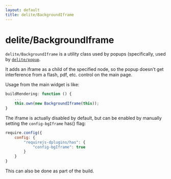 ```yaml
---
layout: default
title: delite/BackgroundIframe
---
```


# delite/BackgroundIframe

`delite/BackgroundIframe` is a utility class used by popups (specifically, used by [`delite/popup`](popup.html).

It adds an iframe as a child of the specified node, so the popup doesn't get interference from
a flash, pdf, etc. control on the main page.

Usage from the main widget is like:

```js
buildRendering: function () {
	...
	this.own(new BackgroundIframe(this));
}
```

The iframe is actually disabled by default, but can be enabled by manually setting the `config-bgIframe` has()
flag:

```js
require.config({
	config: {
		"requirejs-dplugins/has": {
			"config-bgIframe": true
		}
	}
}
```

This can also be done as part of the build.
